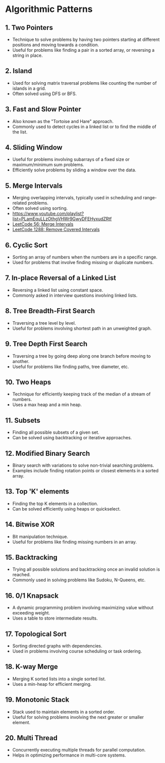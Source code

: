 # **Algorithmic Patterns**

## **1. Two Pointers**
- Technique to solve problems by having two pointers starting at different positions and moving towards a condition.
- Useful for problems like finding a pair in a sorted array, or reversing a string in place.

## **2. Island**
- Used for solving matrix traversal problems like counting the number of islands in a grid.
- Often solved using DFS or BFS.

## **3. Fast and Slow Pointer**
- Also known as the "Tortoise and Hare" approach.
- Commonly used to detect cycles in a linked list or to find the middle of the list.

## **4. Sliding Window**
- Useful for problems involving subarrays of a fixed size or maximum/minimum sum problems.
- Efficiently solve problems by sliding a window over the data.

## **5. Merge Intervals**
- Merging overlapping intervals, typically used in scheduling and range-related problems.
- Often solved using sorting.
- https://www.youtube.com/playlist?list=PLamEquLLzOthgVHWr9GwyDFEHyxudZRtf
- [LeetCode 56: Merge Intervals](https://leetcode.com/problems/merge-intervals/description)
- [LeetCode 1288: Remove Covered Intervals](https://leetcode.com/problems/remove-covered-intervals/)

## **6. Cyclic Sort**
- Sorting an array of numbers when the numbers are in a specific range.
- Used for problems that involve finding missing or duplicate numbers.

## **7. In-place Reversal of a Linked List**
- Reversing a linked list using constant space.
- Commonly asked in interview questions involving linked lists.

## **8. Tree Breadth-First Search**
- Traversing a tree level by level.
- Useful for problems involving shortest path in an unweighted graph.

## **9. Tree Depth First Search**
- Traversing a tree by going deep along one branch before moving to another.
- Useful for problems like finding paths, tree diameter, etc.

## **10. Two Heaps**
- Technique for efficiently keeping track of the median of a stream of numbers.
- Uses a max heap and a min heap.

## **11. Subsets**
- Finding all possible subsets of a given set.
- Can be solved using backtracking or iterative approaches.

## **12. Modified Binary Search**
- Binary search with variations to solve non-trivial searching problems.
- Examples include finding rotation points or closest elements in a sorted array.

## **13. Top 'K' elements**
- Finding the top K elements in a collection.
- Can be solved efficiently using heaps or quickselect.

## **14. Bitwise XOR**
- Bit manipulation technique.
- Useful for problems like finding missing numbers in an array.

## **15. Backtracking**
- Trying all possible solutions and backtracking once an invalid solution is reached.
- Commonly used in solving problems like Sudoku, N-Queens, etc.

## **16. 0/1 Knapsack**
- A dynamic programming problem involving maximizing value without exceeding weight.
- Uses a table to store intermediate results.

## **17. Topological Sort**
- Sorting directed graphs with dependencies.
- Used in problems involving course scheduling or task ordering.

## **18. K-way Merge**
- Merging K sorted lists into a single sorted list.
- Uses a min-heap for efficient merging.

## **19. Monotonic Stack**
- Stack used to maintain elements in a sorted order.
- Useful for solving problems involving the next greater or smaller element.

## **20. Multi Thread**
- Concurrently executing multiple threads for parallel computation.
- Helps in optimizing performance in multi-core systems.

